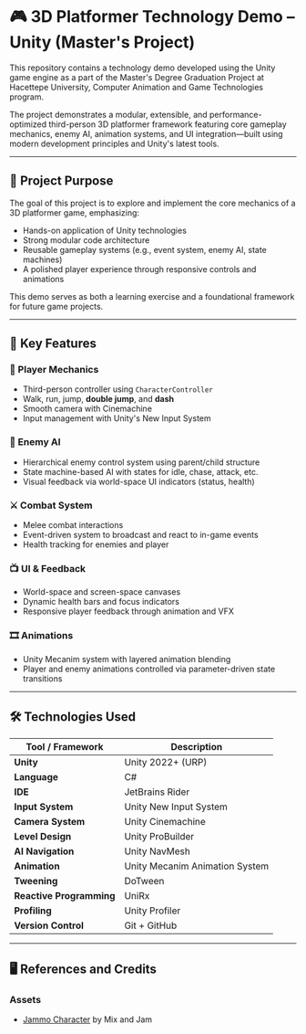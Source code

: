 # 🎮 3D Platformer Technology Demo – Unity (Master's Project)

This repository contains a technology demo developed using the Unity game engine as a part of the Master's Degree Graduation Project at Hacettepe University, Computer Animation and Game Technologies program.

The project demonstrates a modular, extensible, and performance-optimized third-person 3D platformer framework featuring core gameplay mechanics, enemy AI, animation systems, and UI integration—built using modern development principles and Unity's latest tools.

---

## 🧠 Project Purpose

The goal of this project is to explore and implement the core mechanics of a 3D platformer game, emphasizing:
- Hands-on application of Unity technologies
- Strong modular code architecture
- Reusable gameplay systems (e.g., event system, enemy AI, state machines)
- A polished player experience through responsive controls and animations

This demo serves as both a learning exercise and a foundational framework for future game projects.

---

## 🔑 Key Features

### 🧍 Player Mechanics
- Third-person controller using `CharacterController`
- Walk, run, jump, **double jump**, and **dash**
- Smooth camera with Cinemachine
- Input management with Unity's New Input System

### 🤖 Enemy AI
- Hierarchical enemy control system using parent/child structure
- State machine-based AI with states for idle, chase, attack, etc.
- Visual feedback via world-space UI indicators (status, health)

### ⚔️ Combat System
- Melee combat interactions
- Event-driven system to broadcast and react to in-game events
- Health tracking for enemies and player

### 📺 UI & Feedback
- World-space and screen-space canvases
- Dynamic health bars and focus indicators
- Responsive player feedback through animation and VFX

### 🎞️ Animations
- Unity Mecanim system with layered animation blending
- Player and enemy animations controlled via parameter-driven state transitions

---

## 🛠️ Technologies Used

| Tool / Framework         | Description                                     |
|--------------------------|-------------------------------------------------|
| **Unity**                | Unity 2022+ (URP)                               |
| **Language**             | C#                                              |
| **IDE**                  | JetBrains Rider                                 |
| **Input System**         | Unity New Input System                          |
| **Camera System**        | Unity Cinemachine                               |
| **Level Design**         | Unity ProBuilder                                |
| **AI Navigation**        | Unity NavMesh                                   |
| **Animation**            | Unity Mecanim Animation System                  |
| **Tweening**             | DoTween                                         |
| **Reactive Programming** | UniRx                                           |
| **Profiling**            | Unity Profiler                                  |
| **Version Control**      | Git + GitHub                                    |

---

## 🖥️ References and Credits

### Assets

- [Jammo Character](https://assetstore.unity.com/packages/3d/characters/jammo-character-mix-and-jam-158456**) by Mix and Jam
